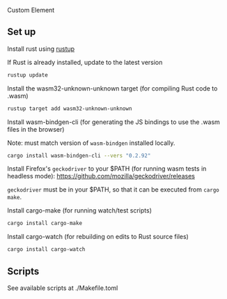 Custom Element

## Set up

Install rust using [rustup](https://www.rust-lang.org/tools/install)

If Rust is already installed, update to the latest version

```sh
rustup update
```

Install the wasm32-unknown-unknown target (for compiling Rust code to .wasm)

```sh
rustup target add wasm32-unknown-unknown
```

Install wasm-bindgen-cli (for generating the JS bindings to use the .wasm files in the browser)

Note: must match version of `wasm-bindgen` installed locally.

```sh
cargo install wasm-bindgen-cli --vers "0.2.92"
```

Install Firefox's `geckodriver` to your $PATH (for running wasm tests in headless mode): https://github.com/mozilla/geckodriver/releases

`geckodriver` must be in your $PATH, so that it can be executed from `cargo make`.

Install cargo-make (for running watch/test scripts)

```sh
cargo install cargo-make
```

Install cargo-watch (for rebuilding on edits to Rust source files)

```sh
cargo install cargo-watch
```

## Scripts

See available scripts at ./Makefile.toml
